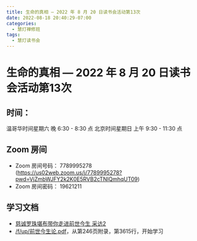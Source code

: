 ```yaml
---
title: 生命的真相 — 2022 年 8 月 20 日读书会活动第13次
date: 2022-08-18 20:40:29-07:00
categories:
  - 慧灯禅修班
tags:
  - 慧灯读书会
---
```

# 生命的真相 — 2022 年 8 月 20 日读书会活动第13次

## 时间：

温哥华时间星期六 晚 6:30 - 8:30 点
北京时间星期日 上午 9:30 - 11:30 点

## Zoom 房间

- Zoom 房间号码： 7789995278 (https://us02web.zoom.us/j/7789995278?pwd=VjZmbWJFY2k2K0E5RVB2cTNIQmhqUT09)
- Zoom 房间密码： 19621211

## 学习文档

- [慈诚罗珠堪布带你走进前世今生 采访2](https://youtu.be/MJraFZRyvBo)
- [/f/up/前世今生论.pdf](https://s3.ca-central-1.wasabisys.com/hddata/f.huidengchanxiu.net/hdv/f/up/前世今生论.pdf)，从第246页附录，第3615行，开始学习

